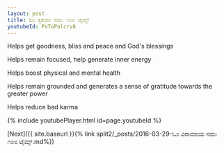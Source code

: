```yaml
---
layout: post
title: ಓಂ ಕೃತಯೇ ನಮಃ ೧೦೮ ಟೈಮ್ಸ್
youtubeId: PvToPalcrv8
---
```

 
 
Helps get goodness, bliss and peace and God's blessings
 
Helps remain focused, help generate inner energy 
 
Helps boost physical and mental health 
 
Helps remain grounded and generates a sense of gratitude towards the greater power 
 
Helps reduce bad karma
 
 
 
 


{% include youtubePlayer.html id=page.youtubeId %}
 
[Next]({{ site.baseurl }}{% link  split2/_posts/2016-03-29-ಓಂ ವಿರಾಮಾಯ ನಮಃ ೧೦೮ ಟೈಮ್ಸ್.md%})
 
